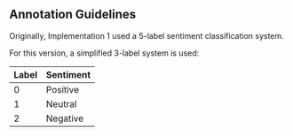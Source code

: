## Annotation Guidelines

Originally, Implementation 1 used a 5-label sentiment classification system.

For this version, a simplified 3-label system is used:

| Label | Sentiment |
|-------|-----------|
| 0     | Positive  |
| 1     | Neutral   |
| 2     | Negative  |
